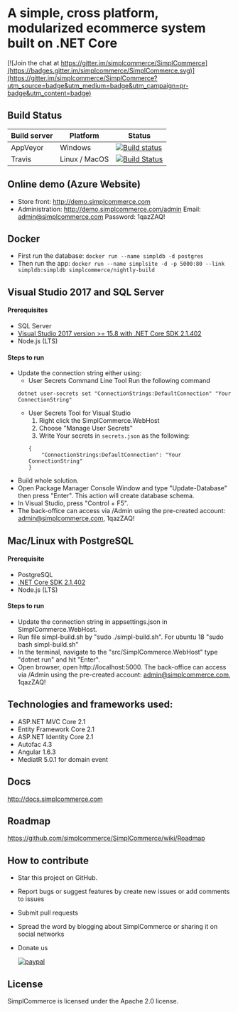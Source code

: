 # A simple, cross platform, modularized ecommerce system built on .NET Core

[![Join the chat at https://gitter.im/simplcommerce/SimplCommerce](https://badges.gitter.im/simplcommerce/SimplCommerce.svg)](https://gitter.im/simplcommerce/SimplCommerce?utm_source=badge&utm_medium=badge&utm_campaign=pr-badge&utm_content=badge)

## Build Status
| Build server| Platform       | Status      |
|-------------|----------------|-------------|
| AppVeyor    | Windows        |[![Build status](https://ci.appveyor.com/api/projects/status/cq61prgs6ta8e9hi/branch/master?svg=true)](https://ci.appveyor.com/project/thiennn/simplcommerce/branch/master) |
|Travis       | Linux / MacOS  |[![Build Status](https://travis-ci.org/simplcommerce/SimplCommerce.svg?branch=master)](https://travis-ci.org/simplcommerce/SimplCommerce) |

## Online demo (Azure Website)
- Store front: http://demo.simplcommerce.com
- Administration: http://demo.simplcommerce.com/admin Email: admin@simplcommerce.com Password: 1qazZAQ!

## Docker
- First run the database: `docker run --name simpldb -d postgres`
- Then run the app: `docker run --name simplsite -d -p 5000:80 --link simpldb:simpldb simplcommerce/nightly-build`


## Visual Studio 2017 and SQL Server

#### Prerequisites

- SQL Server
- [Visual Studio 2017 version >= 15.8 with .NET Core SDK 2.1.402](https://www.microsoft.com/net/download/all)
- Node.js (LTS)

#### Steps to run

- Update the connection string either using:
    - User Secrets Command Line Tool
    Run the following command
    ```
    dotnet user-secrets set "ConnectionStrings:DefaultConnection" "Your ConnectionString"
    ```
    - User Secrets Tool for Visual Studio
        1. Right click the SimplCommerce.WebHost 
        2. Choose "Manage User Secrets"
        3. Write Your secrets in `secrets.json` as the following:
        ```
        {
            "ConnectionStrings:DefaultConnection": "Your ConnectionString"
        }
        ```
- Build whole solution.
- Open Package Manager Console Window and type "Update-Database" then press "Enter". This action will create database schema.
- In Visual Studio, press "Control + F5".
- The back-office can access via /Admin using the pre-created account: admin@simplcommerce.com, 1qazZAQ!

## Mac/Linux with PostgreSQL

#### Prerequisite

- PostgreSQL
- [.NET Core SDK 2.1.402](https://www.microsoft.com/net/download/all)
- Node.js (LTS)

#### Steps to run

- Update the connection string in appsettings.json in SimplCommerce.WebHost.
- Run file simpl-build.sh by "sudo ./simpl-build.sh". For ubuntu 18 "sudo bash simpl-build.sh"
- In the terminal, navigate to the "src/SimplCommerce.WebHost" type "dotnet run" and hit "Enter".
- Open browser, open http://localhost:5000. The back-office can access via /Admin using the pre-created account: admin@simplcommerce.com, 1qazZAQ!

## Technologies and frameworks used:
- ASP.NET MVC Core 2.1
- Entity Framework Core 2.1
- ASP.NET Identity Core 2.1
- Autofac 4.3
- Angular 1.6.3
- MediatR 5.0.1 for domain event

## Docs

http://docs.simplcommerce.com

## Roadmap

https://github.com/simplcommerce/SimplCommerce/wiki/Roadmap

## How to contribute

- Star this project on GitHub.
- Report bugs or suggest features by create new issues or add comments to issues
- Submit pull requests
- Spread the word by blogging about SimplCommerce or sharing it on social networks
- Donate us 

     [![paypal](https://www.paypalobjects.com/en_US/i/btn/btn_donateCC_LG.gif)](https://www.paypal.com/cgi-bin/webscr?cmd=_s-xclick&hosted_button_id=JWYGHJQSYLVVQ)

## License

SimplCommerce is licensed under the Apache 2.0 license.
